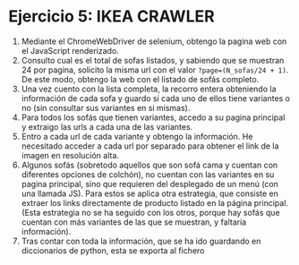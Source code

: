 # Ejercicio 5: IKEA CRAWLER

1. Mediante el ChromeWebDriver de selenium, obtengo la pagina web con el JavaScript renderizado.
2. Consulto cual es el total de sofas listados, y sabiendo que se muestran 24 por pagina, solicito la misma url con el valor `?page=(N_sofas/24 + 1)`. De este modo, obtengo la web con el listado de sofás completo.
3. Una vez cuento con la lista completa, la recorro entera obteniendo la información de cada sofa y guardo si cada uno de ellos tiene variantes o no (sin consultar sus variantes en si mismas).
4. Para todos los sofás que tienen variantes, accedo a su pagina principal y extraigo las urls a cada una de las variantes.
5. Entro a cada url de cada variante y obtengo la información. He necesitado acceder a cada url por separado para obtener el link de la imagen en resolución alta.
6. Algunos sofás (sobretodo aquellos que son sofá cama y cuentan con diferentes opciones de colchón), no cuentan con las variantes en su pagina principal, sino que requieren del desplegado de un menú (con una llamada JS). Para estos se aplica otra estrategia, que consiste en extraer los links directamente de producto listado en la página principal. (Esta estrategia no se ha seguido con los otros, porque hay sofás que cuentan con más variantes de las que se muestran, y faltaría información).
7. Tras contar con toda la información, que se ha ido guardando en diccionarios de python, esta se exporta al fichero [](`./data/ikea_sofas.json`)
